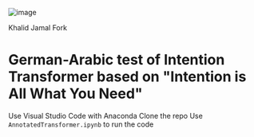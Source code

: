 ![image](https://user-images.githubusercontent.com/35882/166251887-9da909a9-660b-45a9-ae72-0aae89fb38d4.png)



Khalid Jamal Fork
# German-Arabic test of Intention Transformer based on "Intention is All What You Need"

Use Visual Studio Code with Anaconda
Clone the repo
Use `AnnotatedTransformer.ipynb` to run the code

